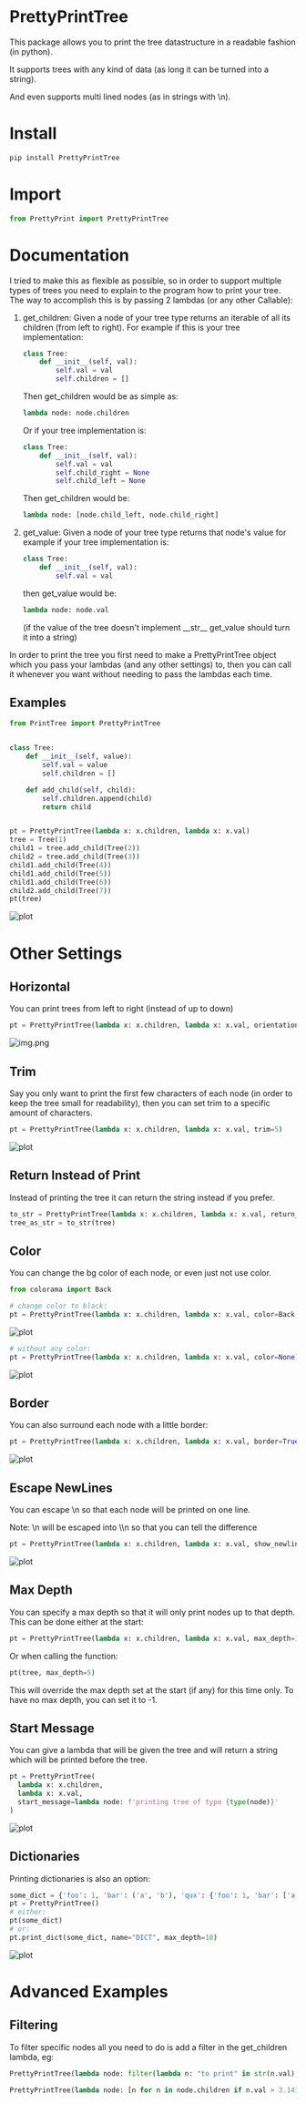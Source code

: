 # PrettyPrintTree

This package allows you to print the tree datastructure in a readable fashion (in python).

It supports trees with any kind of data (as long it can be turned into a string).

And even supports multi lined nodes (as in strings with \n).

# Install

```bash
pip install PrettyPrintTree
```


# Import

```python
from PrettyPrint import PrettyPrintTree
```


# Documentation

I tried to make this as flexible as possible, so in order to support multiple types of trees
you need to explain to the program how to print your tree. The way to accomplish this is by passing 2 lambdas (or any other Callable):
1)  get_children: Given a node of your tree type returns an iterable of all its children (from left to right).
    For example if this is your tree implementation:
    ```python
    class Tree:
        def __init__(self, val):
            self.val = val
            self.children = []
    ```
    Then get_children would be as simple as:
    ```python
    lambda node: node.children
    ```
    Or if your tree implementation is:
    ```python
    class Tree:
        def __init__(self, val):
            self.val = val
            self.child_right = None
            self.child_left = None
    ```
    Then get_children would be:
    ```python
    lambda node: [node.child_left, node.child_right]
    ```

2)  get_value: Given a node of your tree type returns that node's value
    for example if your tree implementation is:
    ```python
    class Tree:
        def __init__(self, val):
            self.val = val
    ```
    then get_value would be:
    ```python
    lambda node: node.val
    ```
    (if the value of the tree doesn't implement \_\_str\_\_ get_value should turn it into a string)




In order to print the tree you first need to make a PrettyPrintTree object which you pass your lambdas (and any other settings) to,
then you can call it whenever you want without needing to pass the lambdas each time.


## Examples

```python
from PrintTree import PrettyPrintTree


class Tree:
    def __init__(self, value):
        self.val = value
        self.children = []

    def add_child(self, child):
        self.children.append(child)
        return child


pt = PrettyPrintTree(lambda x: x.children, lambda x: x.val)
tree = Tree(1)
child1 = tree.add_child(Tree(2))
child2 = tree.add_child(Tree(3))
child1.add_child(Tree(4))
child1.add_child(Tree(5))
child1.add_child(Tree(6))
child2.add_child(Tree(7))
pt(tree)
```
![plot](./ExampleImages/one_to_seven.JPG)


# Other Settings


## Horizontal
You can print trees from left to right (instead of up to down)
```python
pt = PrettyPrintTree(lambda x: x.children, lambda x: x.val, orientation=PrettyPrintTree.HORIZONTAL)
```
![img.png](img.png)


## Trim
Say you only want to print the first few characters of each node (in order to keep the tree small for readability),
then you can set trim to a specific amount of characters.

```python
pt = PrettyPrintTree(lambda x: x.children, lambda x: x.val, trim=5)
```
![plot](./ExampleImages/trim.JPG)


## Return Instead of Print
Instead of printing the tree it can return the string instead if you prefer.

```python
to_str = PrettyPrintTree(lambda x: x.children, lambda x: x.val, return_instead_of_print=True)
tree_as_str = to_str(tree)
```


## Color
You can change the bg color of each node, or even just not use color.

```python
from colorama import Back

# change color to black:
pt = PrettyPrintTree(lambda x: x.children, lambda x: x.val, color=Back.BLACK)
```
![plot](./ExampleImages/black.JPG)
```python
# without any color:
pt = PrettyPrintTree(lambda x: x.children, lambda x: x.val, color=None)
```
![plot](./ExampleImages/no_color.JPG)


## Border
You can also surround each node with a little border:
```python
pt = PrettyPrintTree(lambda x: x.children, lambda x: x.val, border=True)
```
![plot](./ExampleImages/border.JPG)


## Escape NewLines
You can escape \n so that each node will be printed on one line.

Note: \\n will be escaped into \\\\n so that you can tell the difference
```python
pt = PrettyPrintTree(lambda x: x.children, lambda x: x.val, show_newline_literal=True)
```
![plot](./ExampleImages/new_line.JPG)


## Max Depth
You can specify a max depth so that it will only print nodes up to that depth.
This can be done either at the start:
```python
pt = PrettyPrintTree(lambda x: x.children, lambda x: x.val, max_depth=10)
```
Or when calling the function:
```python
pt(tree, max_depth=5)
```
This will override the max depth set at the start (if any) for this time only.
To have no max depth, you can set it to -1.


## Start Message
You can give a lambda that will be given the tree and will return a string which will be printed before the tree.
```python
pt = PrettyPrintTree(
  lambda x: x.children,
  lambda x: x.val,
  start_message=lambda node: f'printing tree of type {type(node)}'
)
```
![plot](./ExampleImages/msg.JPG)


## Dictionaries

Printing dictionaries is also an option:

```python
some_dict = {'foo': 1, 'bar': ('a', 'b'), 'qux': {'foo': 1, 'bar': ['a', 'b']}}
pt = PrettyPrintTree()
# either:
pt(some_dict)
# or:
pt.print_dict(some_dict, name="DICT", max_depth=10)
```
![plot](./ExampleImages/dic.JPG)


# Advanced Examples

## Filtering

To filter specific nodes all you need to do is add a filter in the get_children lambda, eg:
```python
PrettyPrintTree(lambda node: filter(lambda n: "to print" in str(n.val), node.children), ...
```
```python
PrettyPrintTree(lambda node: [n for n in node.children if n.val > 3.141], ...
```
